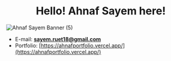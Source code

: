 <h1 align="center">Hello! Ahnaf Sayem here!</h1>


![Ahnaf Sayem Banner (5)](https://github.com/user-attachments/assets/e0fc5c74-6a85-49f7-aea7-68d34a461aad)



- E-mail: **sayem.ruet18@gmail.com**
- Portfolio: [https://ahnafportfolio.vercel.app/](https://ahnafportfolio.vercel.app/)



